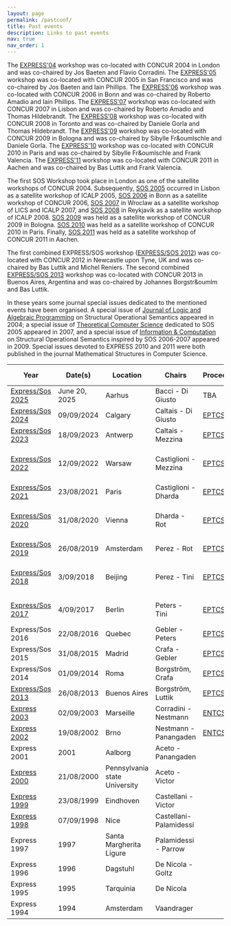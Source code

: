 ```yaml
---
layout: page
permalink: /pastconf/
title: Past events
description: Links to past events
nav: true
nav_order: 1
---
```






The <a href="http://www.win.tue.nl/express04/index.shtml">EXPRESS'04</a> workshop was co-located with CONCUR 2004 in London and was co-chaired by Jos Baeten and Flavio Corradini.
The <a href="http://www.win.tue.nl/Express05/index.shtml">EXPRESS'05</a> workshop was co-located with CONCUR 2005 in San Francisco and was co-chaired by Jos Baeten and Iain Phillips.
The <a href="http://www.doc.ic.ac.uk/express06/">EXPRESS'06</a>	workshop was co-located with CONCUR 2006 in Bonn and was co-chaired by Roberto Amadio and Iain Phillips.
The <a href="http://express07.pps.jussieu.fr/">EXPRESS'07</a> workshop was co-located with CONCUR 2007 in Lisbon and was co-chaired by Roberto Amadio and Thomas Hildebrandt.
The <a href="http://www.dsi.uniroma1.it/%7Egorla/EXPRESS08/">EXPRESS'08</a> workshop was co-located with CONCUR 2008 in Toronto and was co-chaired by Daniele Gorla and Thomas Hildebrandt.
The <a href="http://www.dsi.uniroma1.it/%7Egorla/EXPRESS09/">EXPRESS'09</a> workshop was co-located with CONCUR 2009 in Bologna and was co-chaired by Sibylle Fr&oumlschle and Daniele Gorla.
The <a href="http://csd.informatik.uni-oldenburg.de/%7Esib/EXPRESS10/">EXPRESS'10</a> workshop was co-located with CONCUR 2010 in Paris and was co-chaired by Sibylle Fr&oumlschle and Frank Valencia.
The <a href="http://www.lix.polytechnique.fr/comete/EXPRESS11/">EXPRESS'11</a> workshop was co-located with CONCUR 2011 in Aachen and was co-chaired by Bas Luttik and Frank Valencia.

The first SOS Workshop took place in London as one of the satellite workshops of CONCUR 2004.
Subsequently, <a href="http://www.cs.le.ac.uk/events/SOS2005/">SOS 2005</a> occurred in Lisbon as a satellite workshop of ICALP 2005, <a href="http://www.cse.unsw.edu.au/%7Ervg/SOS2006/">SOS 2006</a> in Bonn as a satellite workshop of CONCUR 2006, <a href="http://www.cse.unsw.edu.au/%7Ervg/SOS2007/">SOS 2007</a> in Wroclaw as a satellite workshop of LICS and ICALP 2007, and <a href="http://homepages.inf.ed.ac.uk/bklin/SOS2008/">SOS	2008</a> in Reykjavik as a satellite workshop of ICALP 2008.
<a href="http://homepages.inf.ed.ac.uk/bklin/SOS2009/">SOS 2009</a> was held as a satellite workshop of CONCUR 2009 in Bologna.
<a href="http://www.ru.is/faculty/luca/SOS2010/">SOS 2010</a> was held as a satellite workshop of CONCUR 2010 in Paris.
Finally, <a href="http://sos2011.ecs.soton.ac.uk/">SOS 2011</a> was held as a satellite workshop of CONCUR 2011 in Aachen.

The first combined EXPRESS/SOS workshop (<a href="http://www.win.tue.nl/expresssos2012/">EXPRESS/SOS 2012</a>) was co-located with CONCUR 2012 in Newcastle upon Tyne, UK and was co-chaired by Bas Luttik and Michel Reniers.
The second combined <a href="http://www.win.tue.nl/expresssos2013/">EXPRESS/SOS 2013</a> workshop was co-located with CONCUR 2013 in Buenos Aires, Argentina and was co-chaired by Johannes Borgstr&oumlm and Bas Luttik.










In these years some journal special issues dedicated to the mentioned events have been organised.
A special issue of <a href="http://www.journals.elsevier.com/the-journal-of-logic-and-algebraic-programming/">Journal of Logic and Algebraic Programming</a> on Structural Operational Semantics appeared in 2004; a special issue of <a href="http://www.journals.elsevier.com/theoretical-computer-science/">Theoretical
Computer Science</a> dedicated to SOS 2005 appeared in 2007, and a special issue of <a href="http://www.journals.elsevier.com/information-and-computation/">Information &amp; Computation</a> on Structural Operational Semantics inspired by SOS 2006-2007 appeared in 2009.
Special issues devoted to EXPRESS 2010 and 2011 were both published in the journal Mathematical Structures in Computer Science.







| Year | Date(s) | Location | Chairs | Proceedings | Special Issue | 
| --- | --- | -------- | ------ | -------- | ------ | 
| [Express/Sos 2025](https://www.discotec.org/2025/satellite/ice) | June 20, 2025 | Aarhus | Bacci - Di Giusto | TBA | TBC |
| [Express/Sos 2024](https://express-sos.github.io/) | 09/09/2024 | Calgary | Caltais - Di Giusto | [EPTCS(412)](https://cgi.cse.unsw.edu.au/~eptcs/content.cgi?EXPRESSSOS2024) | TBA |
| [Express/Sos 2023](https://express-sos.github.io/old/express2023/index.html) | 18/09/2023 | Antwerp | Caltais - Mezzina | [EPTCS(387)](https://cgi.cse.unsw.edu.au/~eptcs/content.cgi?EXPRESS_SOS2023) | |
| [Express/Sos 2022](https://express-sos2022.github.io/) | 12/09/2022 | Warsaw | Castiglioni - Mezzina | [EPTCS(368)](https://cgi.cse.unsw.edu.au/~eptcs/content.cgi?EXPSOS22) | [Information and Computation (297)](https://www.sciencedirect.com/journal/information-and-computation/special-issue/10K5Q031MWR) |
| [Express/Sos 2021](https://icetcs.github.io/express-sos2021/) | 23/08/2021 | Paris | Castiglioni - Dharda | [EPTCS(339)](https://cgi.cse.unsw.edu.au/~eptcs/content.cgi?EXPRSOS2021) | |
| [Express/Sos 2020](https://express-sos2020.cs.ru.nl) | 31/08/2020 | Vienna | Dharda - Rot | [EPTCS(322)](https://cgi.cse.unsw.edu.au/~eptcs/content.cgi?EXPRESSSOS2020) |[Information and Computation (302)](https://www.sciencedirect.com/science/article/pii/S0890540124000191)|
| [Express/Sos 2019](https://express-sos2019.cs.ru.nl) | 26/08/2019 | Amsterdam | Perez - Rot | [EPTCS(300)](https://cgi.cse.unsw.edu.au/~eptcs/content.cgi?EXPRESSSOS2019) | |
| [Express/Sos 2018](https://disat.uninsubria.it/~simone.tini/express_sos.html) | 3/09/2018 | Beijing | Perez - Tini | [EPTCS(276)](https://cgi.cse.unsw.edu.au/~eptcs/content.cgi?EXPRESSSOS2018) |[Information and Computation (281)](https://www.sciencedirect.com/special-issue/10PDCWR6WLG)|
| [Express/Sos 2017](https://www.concur2017.tu-berlin.de/express_sos.html) | 4/09/2017 | Berlin | Peters - Tini | [EPTCS(255)](https://cgi.cse.unsw.edu.au/~eptcs/content.cgi?EXPRESSSOS2017) |[Acta Informatica (57-6)](https://link.springer.com/journal/236/volumes-and-issues/57-6)|
| Express/Sos 2016 | 22/08/2016 | Quebec | Gebler - Peters| [EPTCS(222)](https://cgi.cse.unsw.edu.au/~eptcs/content.cgi?EXPRESSSOS2016) | |
| Express/Sos 2015 | 31/08/2015 | Madrid | Crafa - Gebler| [EPTCS(190)](https://cgi.cse.unsw.edu.au/~eptcs/content.cgi?EXPRESSSOS2015) | |
| Express/Sos 2014 | 01/09/2014 | Roma | Borgström, Crafa | [EPTCS(160)](https://cgi.cse.unsw.edu.au/~eptcs/content.cgi?EXPRESSSOS2014) | |
| [Express/Sos 2013](http://www.win.tue.nl/expresssos2013/) | 26/08/2013 | Buenos Aires | Borgström, Luttik | [EPTCS(120)](https://cgi.cse.unsw.edu.au/~eptcs/content.cgi?EXPRESSSOS13) | |
| [Express 2003](http://express03.epfl.ch/) | 02/09/2003 | Marseille | Corradini - Nestmann | [ENTCS(68)](https://www.sciencedirect.com/science/article/pii/S1571066105803585?via%3Dihub)  |  |
| [Express 2002](http://express02.epfl.ch/) | 19/08/2002 | Brno | Nestmann -  Panangaden | [ENTCS(68)](https://www.sciencedirect.com/science/article/pii/S1571066105803585?via%3Dihub)  |  |
| Express 2001 | 2001 | Aalborg | Aceto - Panangaden |  |  |
| [Express 2000](https://user.it.uu.se/%7Evictor/Express/) | 21/08/2000 | Pennsylvania state University | Aceto - Victor |  |  |
| [Express 1999](http://user.it.uu.se/%7Evictor/Express/99/express99.shtml) | 23/08/1999 | Eindhoven | Castellani - Victor |  |  |
| [Express 1998](http://www-sop.inria.fr/mimosa/personnel/Ilaria.Castellani/EXPRESS98.html) | 07/09/1998 | Nice | Castellani- Palamidessi |  |  |
| Express 1997 | 1997 | Santa Margherita Ligure| Palamidessi - Parrow |  |  |
| Express 1996 | 1996 | Dagstuhl | De Nicola - Goltz |  |  |
| Express 1995 | 1995 | Tarquinia | De Nicola |  |  |
| Express 1994 | 1994 | Amsterdam | Vaandrager |  |  |

